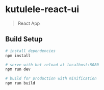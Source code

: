 # kutulele-react-ui

> React App

## Build Setup

``` bash
# install dependencies
npm install

# serve with hot reload at localhost:8080
npm run dev

# build for production with minification
npm run build
```
